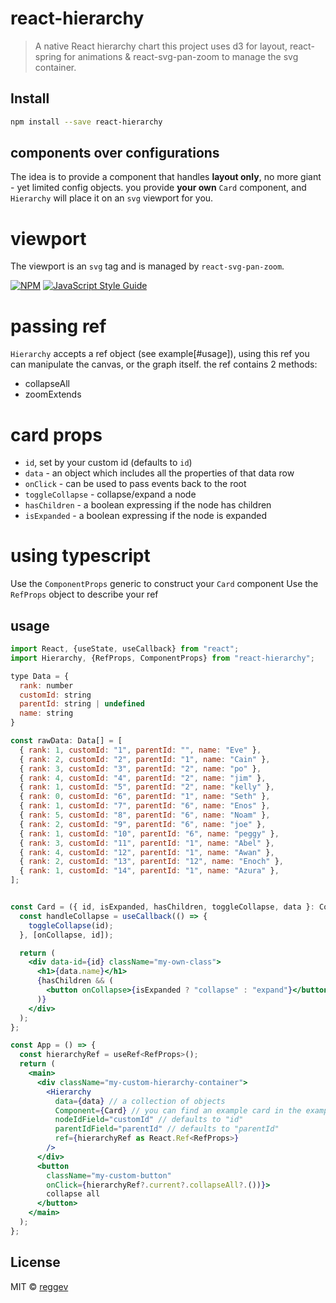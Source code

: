 # react-hierarchy

> A native React hierarchy chart
> this project uses d3 for layout, react-spring for animations & react-svg-pan-zoom to manage the svg container.

## Install

```bash
npm install --save react-hierarchy
```

## components over configurations

The idea is to provide a component that handles **layout only**, no more giant - yet limited config objects. you provide **your own** `Card` component, and `Hierarchy` will place it on an `svg` viewport for you.

# viewport

The viewport is an `svg` tag and is managed by `react-svg-pan-zoom`.

[![NPM](https://img.shields.io/npm/v/react-hierarchy.svg)](https://www.npmjs.com/package/react-hierarchy) [![JavaScript Style Guide](https://img.shields.io/badge/code_style-standard-brightgreen.svg)](https://standardjs.com)

# passing ref

`Hierarchy` accepts a ref object (see example[#usage]), using this ref you can manipulate the canvas, or the graph itself.
the ref contains 2 methods:

- collapseAll
- zoomExtends

# card props

- `id`, set by your custom id (defaults to `id`)
- `data` - an object which includes all the properties of that data row
- `onClick` - can be used to pass events back to the root
- `toggleCollapse` - collapse/expand a node
- `hasChildren` - a boolean expressing if the node has children
- `isExpanded` - a boolean expressing if the node is expanded

# using typescript

Use the `ComponentProps` generic to construct your `Card` component
Use the `RefProps` object to describe your ref

## usage

```jsx
import React, {useState, useCallback} from "react";
import Hierarchy, {RefProps, ComponentProps} from "react-hierarchy";

type Data = {
  rank: number
  customId: string
  parentId: string | undefined
  name: string
}

const rawData: Data[] = [
  { rank: 1, customId: "1", parentId: "", name: "Eve" },
  { rank: 2, customId: "2", parentId: "1", name: "Cain" },
  { rank: 3, customId: "3", parentId: "2", name: "po" },
  { rank: 4, customId: "4", parentId: "2", name: "jim" },
  { rank: 1, customId: "5", parentId: "2", name: "kelly" },
  { rank: 0, customId: "6", parentId: "1", name: "Seth" },
  { rank: 1, customId: "7", parentId: "6", name: "Enos" },
  { rank: 5, customId: "8", parentId: "6", name: "Noam" },
  { rank: 2, customId: "9", parentId: "6", name: "joe" },
  { rank: 1, customId: "10", parentId: "6", name: "peggy" },
  { rank: 3, customId: "11", parentId: "1", name: "Abel" },
  { rank: 4, customId: "12", parentId: "1", name: "Awan" },
  { rank: 2, customId: "13", parentId: "12", name: "Enoch" },
  { rank: 1, customId: "14", parentId: "1", name: "Azura" },
];


const Card = ({ id, isExpanded, hasChildren, toggleCollapse, data }: ComponentProps<Data>) => {
  const handleCollapse = useCallback(() => {
    toggleCollapse(id);
  }, [onCollapse, id]);

  return (
    <div data-id={id} className="my-own-class">
      <h1>{data.name}</h1>
      {hasChildren && (
        <button onCollapse>{isExpanded ? "collapse" : "expand"}</button>
      )}
    </div>
  );
};

const App = () => {
  const hierarchyRef = useRef<RefProps>();
  return (
    <main>
      <div className="my-custom-hierarchy-container">
        <Hierarchy
          data={data} // a collection of objects
          Component={Card} // you can find an example card in the example directory
          nodeIdField="customId" // defaults to "id"
          parentIdField="parentId" // defaults to "parentId"
          ref={hierarchyRef as React.Ref<RefProps>}
        />
      </div>
      <button
        className="my-custom-button"
        onClick={hierarchyRef?.current?.collapseAll?.())}>
        collapse all
      </button>
    </main>
  );
};
```

## License

MIT © [reggev](https://github.com/reggev)
